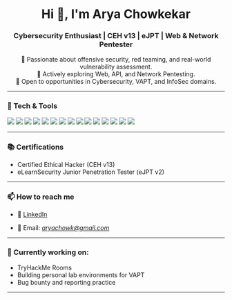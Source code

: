 <h1 align="center">Hi 👋, I'm Arya Chowkekar</h1>
<h3 align="center">Cybersecurity Enthusiast | CEH v13 | eJPT | Web & Network Pentester</h3>

<p align="center">
  🔐 Passionate about offensive security, red teaming, and real-world vulnerability assessment.<br>
  🎯 Actively exploring Web, API, and Network Pentesting. <br>
  📌 Open to opportunities in Cybersecurity, VAPT, and InfoSec domains.
</p>

---

### 🧰 Tech & Tools

<p align="left">
  <!-- Programming -->
  <img src="https://img.shields.io/badge/Python-3670A0?style=for-the-badge&logo=python&logoColor=white" />
  <img src="https://img.shields.io/badge/Bash-121011?style=for-the-badge&logo=gnu-bash&logoColor=white" />
  
  <!-- OS / Platforms -->
  <img src="https://img.shields.io/badge/Kali%20Linux-557C94?style=for-the-badge&logo=kalilinux&logoColor=white" />
  <img src="https://img.shields.io/badge/Linux-FCC624?style=for-the-badge&logo=linux&logoColor=black" />

  <!-- Pentesting / Tools -->
  <img src="https://img.shields.io/badge/Burp%20Suite-FF6C37?style=for-the-badge&logo=burpsuite&logoColor=white" />
  <img src="https://img.shields.io/badge/Nmap-000000?style=for-the-badge&logo=nmap&logoColor=white" />
  <img src="https://img.shields.io/badge/Metasploit-0052CC?style=for-the-badge&logo=metasploit&logoColor=white" />
  <img src="https://img.shields.io/badge/Nessus-2F8D46?style=for-the-badge&logo=tenable&logoColor=white" />
  <img src="https://img.shields.io/badge/OWASP%20ZAP-000000?style=for-the-badge&logo=owasp&logoColor=white" />
  <img src="https://img.shields.io/badge/Wireshark-1679A7?style=for-the-badge&logo=wireshark&logoColor=white" />
  <img src="https://img.shields.io/badge/SQLMap-000000?style=for-the-badge&logoColor=white" />
  <img src="https://img.shields.io/badge/Dirb%20%26%20Gobuster-FFDD00?style=for-the-badge&logoColor=black" />
  <img src="https://img.shields.io/badge/Maltego-000000?style=for-the-badge&logoColor=white" />
  <img src="https://img.shields.io/badge/IBM%20QRadar-052FAD?style=for-the-badge&logo=ibm&logoColor=white" />

  <!-- Learning Platforms -->
  <img src="https://img.shields.io/badge/TryHackMe-212C42?style=for-the-badge&logo=tryhackme&logoColor=white" />
</p>

---

### 📚 Certifications
- Certified Ethical Hacker (CEH v13)
- eLearnSecurity Junior Penetration Tester (eJPT v2)

---

### 📫 How to reach me
- 💼 [LinkedIn](https://www.linkedin.com/in/arya-chowkekar-145882252/)
  
- 📧 Email: *aryachowk@gmail.com* 

---

### 🔭 Currently working on:
- TryHackMe Rooms
- Building personal lab environments for VAPT
- Bug bounty and reporting practice

---

